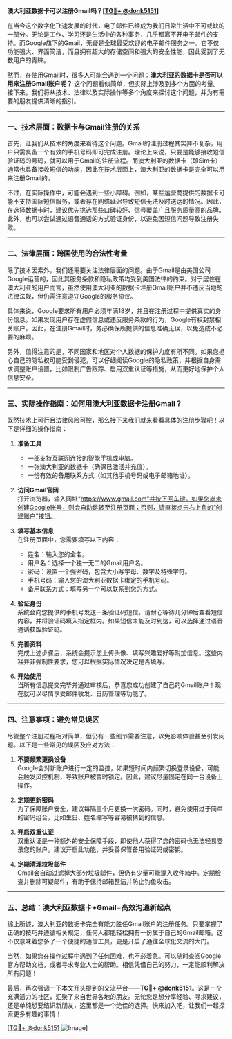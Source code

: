 **澳大利亚数据卡可以注册Gmail吗？[[TG💪+ @donk5151](https://t.me/s/donk5151)]**

在当今这个数字化飞速发展的时代，电子邮件已经成为我们日常生活中不可或缺的一部分。无论是工作、学习还是生活中的各种事务，几乎都离不开电子邮件的支持。而Google旗下的Gmail，无疑是全球最受欢迎的电子邮件服务之一。它不仅功能强大、界面简洁，而且拥有超大的存储空间和强大的安全性能，因此受到了无数用户的青睐。

然而，在使用Gmail时，很多人可能会遇到一个问题：**澳大利亚的数据卡是否可以用来注册Gmail账户呢？** 这个问题看似简单，但实际上涉及到多个方面的考量。接下来，我们将从技术、法律以及实际操作等多个角度来探讨这个问题，并为有需要的朋友提供清晰的指引。

---

### 一、技术层面：数据卡与Gmail注册的关系

首先，让我们从技术的角度来看待这个问题。Gmail的注册过程其实并不复杂，用户只需具备一个有效的手机号码即可完成注册。理论上来说，只要是能够接收短信验证码的号码，就可以用于Gmail的注册流程。而澳大利亚的数据卡（即Sim卡）通常也具备接收短信的功能，因此在技术层面上，澳大利亚的数据卡是完全可以用来注册Gmail的。

不过，在实际操作中，可能会遇到一些小障碍。例如，某些运营商提供的数据卡可能不支持国际短信服务，或者存在网络延迟导致短信无法及时送达的情况。因此，在选择数据卡时，建议优先挑选那些口碑较好、信号覆盖广且服务质量高的品牌。此外，也可以尝试通过语音通话的方式验证身份，以避免因短信问题导致注册失败。

---

### 二、法律层面：跨国使用的合法性考量

除了技术因素外，我们还需要关注法律层面的问题。由于Gmail是由美国公司Google运营的，因此其服务条款和隐私政策均受到美国法律的约束。对于居住在澳大利亚的用户而言，虽然使用澳大利亚的数据卡注册Gmail账户并不违反当地的法律法规，但仍需注意遵守Google的服务协议。

具体来说，Google要求所有用户必须年满18岁，并且在注册过程中提供真实的身份信息。如果发现用户存在虚假信息或违反服务条款的行为，Google有权封禁相关账户。因此，在注册Gmail时，务必确保所提供的信息准确无误，以免造成不必要的麻烦。

另外，值得注意的是，不同国家和地区对个人数据的保护力度有所不同。如果您担心自己的隐私权可能受到侵犯，可以仔细阅读Google的隐私政策，并根据自身需求调整账户设置，比如限制广告跟踪、启用双重认证等措施，从而更好地保护个人信息安全。

---

### 三、实际操作指南：如何用澳大利亚数据卡注册Gmail？

既然技术上可行且法律风险可控，那么接下来我们就来看看具体的注册步骤吧！以下是详细的操作指南：

1. **准备工具**  
   - 一部支持互联网连接的智能手机或电脑。
   - 一张澳大利亚的数据卡（确保已激活并充值）。
   - 一份有效的备用联系方式（如其他手机号码或电子邮箱地址）。

2. **访问Gmail官网**  
   打开浏览器，输入网址“https://www.gmail.com”并按下回车键。如果您尚未创建Google账号，则会自动跳转至注册页面；否则，请直接点击右上角的“创建账户”按钮。

3. **填写基本信息**  
   在注册页面中，您需要填写以下内容：
   - 姓名：输入您的全名。
   - 用户名：选择一个独一无二的Gmail用户名。
   - 密码：设置一个强密码，包含大小写字母、数字及特殊字符。
   - 手机号码：输入您的澳大利亚数据卡绑定的手机号码。
   - 备用联系方式：填写另一个可以联系到您的方式。

4. **验证身份**  
   系统会向您提供的手机号发送一条验证码短信。请耐心等待几分钟后查看短信内容，并将验证码填入指定框内。如果短信未能及时到达，可以选择通过语音通话获取验证码。

5. **完善资料**  
   完成上述步骤后，系统会提示您上传头像、填写兴趣爱好等附加信息。这些内容并非强制性要求，您可以根据实际情况决定是否填写。

6. **开始使用**  
   当所有信息提交完毕并通过审核后，恭喜您成功创建了自己的Gmail账户！现在就可以尽情享受邮件收发、日历管理等功能了。

---

### 四、注意事项：避免常见误区

尽管整个注册过程相对简单，但仍有一些细节需要注意，以免影响体验甚至引发问题。以下是一些常见的误区及应对方法：

1. **不要频繁更换设备**  
   Google会对新账户进行一定的监控，如果短时间内频繁切换登录设备，可能会触发风控机制，导致账户被暂时锁定。因此，建议尽量固定在同一台设备上操作。

2. **定期更新密码**  
   为了保障账户安全，建议每隔三个月更换一次密码。同时，避免使用过于简单的密码组合，比如生日、姓名缩写等容易被猜到的信息。

3. **开启双重认证**  
   双重认证是一种额外的安全保障手段，即使他人获得了您的密码也无法轻易登录您的账户。建议开启此功能，并妥善保管备用验证码或密钥。

4. **定期清理垃圾邮件**  
   Gmail会自动过滤掉大部分垃圾邮件，但仍有少量可能混入收件箱中。定期检查并删除可疑邮件，有助于保持邮箱整洁并防止钓鱼攻击。

---

### 五、总结：澳大利亚数据卡+Gmail=高效沟通新起点

综上所述，澳大利亚的数据卡完全有能力胜任Gmail账户的注册任务。只要掌握了正确的技巧并遵循相关规定，任何人都能轻松拥有一份属于自己的Gmail邮箱。这不仅意味着您多了一个便捷的通信工具，更是开启了通往全球化交流的大门。

当然，如果您在操作过程中遇到了任何困难，也不必着急。可以随时查阅Google官方帮助文档，或者寻求专业人士的帮助。相信凭借自己的努力，一定能顺利解决所有问题！

最后，再次强调一下本文开头提到的交流平台——**[TG💪+ @donk5151](https://t.me/s/donk5151)**。这是一个充满活力的社区，汇聚了来自世界各地的朋友。无论您是想分享经验、寻求建议，还是单纯想要结识新朋友，这里都是一个绝佳的选择。快来加入吧，让我们一起探索更多有趣的事情！

[[TG💪+ @donk5151](https://t.me/s/donk5151) ![Image](https://i.postimg.cc/rwNCRYN7/Snipaste-2025-04-30-17-27-05.png)]